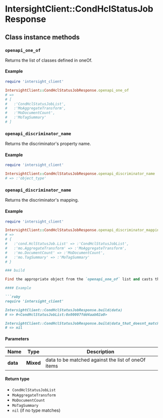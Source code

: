 # IntersightClient::CondHclStatusJobResponse

## Class instance methods

### `openapi_one_of`

Returns the list of classes defined in oneOf.

#### Example

```ruby
require 'intersight_client'

IntersightClient::CondHclStatusJobResponse.openapi_one_of
# =>
# [
#   :'CondHclStatusJobList',
#   :'MoAggregateTransform',
#   :'MoDocumentCount',
#   :'MoTagSummary'
# ]
```

### `openapi_discriminator_name`

Returns the discriminator's property name.

#### Example

```ruby
require 'intersight_client'

IntersightClient::CondHclStatusJobResponse.openapi_discriminator_name
# => :'object_type'
```

### `openapi_discriminator_name`

Returns the discriminator's mapping.

#### Example

```ruby
require 'intersight_client'

IntersightClient::CondHclStatusJobResponse.openapi_discriminator_mapping
# =>
# {
#   :'cond.HclStatusJob.List' => :'CondHclStatusJobList',
#   :'mo.AggregateTransform' => :'MoAggregateTransform',
#   :'mo.DocumentCount' => :'MoDocumentCount',
#   :'mo.TagSummary' => :'MoTagSummary'
# }

### build

Find the appropriate object from the `openapi_one_of` list and casts the data into it.

#### Example

```ruby
require 'intersight_client'

IntersightClient::CondHclStatusJobResponse.build(data)
# => #<CondHclStatusJobList:0x00007fdd4aab02a0>

IntersightClient::CondHclStatusJobResponse.build(data_that_doesnt_match)
# => nil
```

#### Parameters

| Name | Type | Description |
| ---- | ---- | ----------- |
| **data** | **Mixed** | data to be matched against the list of oneOf items |

#### Return type

- `CondHclStatusJobList`
- `MoAggregateTransform`
- `MoDocumentCount`
- `MoTagSummary`
- `nil` (if no type matches)

